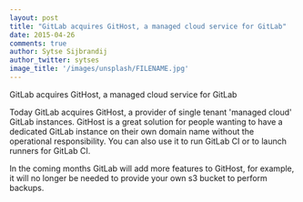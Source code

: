 ```yaml
---
layout: post
title: "GitLab acquires GitHost, a managed cloud service for GitLab"
date: 2015-04-26
comments: true
author: Sytse Sijbrandij
author_twitter: sytses
image_title: '/images/unsplash/FILENAME.jpg'
---
```


GitLab acquires GitHost, a managed cloud service for GitLab

Today GitLab acquires GitHost, a provider of single tenant 'managed cloud' GitLab instances. GitHost is a great solution for people wanting to have a dedicated GitLab instance on their own domain name without the operational responsibility. You can also use it to run GitLab CI or to launch runners for GitLab CI.

<!-- more -->

In the coming months GitLab will add more features to GitHost, for example, it will no longer be needed to provide your own s3 bucket to perform backups.
